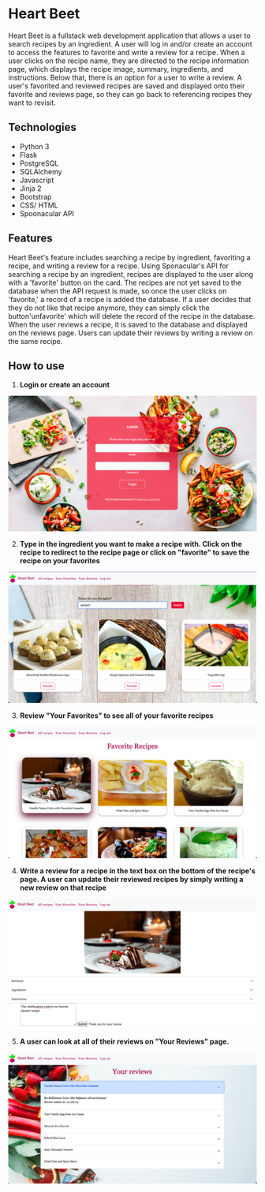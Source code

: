 # Heart Beet

Heart Beet is a fullstack web development application that allows a user to search recipes by an ingredient.
A user will log in and/or create an account to access the features to favorite and write a review for a recipe.
When a user clicks on the recipe name, they are directed to the recipe information page, which displays the recipe
image, summary, ingredients, and instructions. Below that, there is an option for a user to write a review. 
A user's favorited and reviewed recipes are saved and displayed onto their favorite and reviews page, so they can go
back to referencing recipes they want to revisit. 

## Technologies
- Python 3
- Flask
- PostgreSQL
- SQLAlchemy
- Javascript
- Jinja 2
- Bootstrap
- CSS/ HTML
- Spoonacular API

## Features
Heart Beet's feature includes searching a recipe by ingredient, favoriting a recipe, and writing a review for a recipe.
Using Sponacular's API for searching a recipe by an ingredient, recipes are displayed to the user along with a 'favorite' button
on the card. The recipes are not yet saved to the database when the API request is made, so once the user clicks on 'favorite,'
a record of a recipe is added the database. If a user decides that they do not like that recipe anymore, they can simply click the button'unfavorite' which will delete the record of the recipe in the database. When the user reviews a recipe, it is saved to the database and displayed on the reviews page. Users can update their reviews by writing a review on the same recipe.

## How to use
1. **Login or create an account**

![Login page](/static/img/login.png)

2. **Type in the ingredient you want to make a recipe with. Click on the recipe to redirect to the recipe page or click on "favorite" to save the recipe on your favorites**

![Search form](/static/img/search%20form.png)

3. **Review "Your Favorites" to see all of your favorite recipes**

![Your favorites](/static/img/favorites.png)

4. **Write a review for a recipe in the text box on the bottom of the recipe's page. A user can update their reviewed recipes by simply writing a new review on that recipe**

![Write review](/static/img/review%20submission.png)

5. **A user can look at all of their reviews on "Your Reviews" page.**

![Your reviews](/static/img/reviews.png)